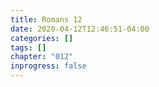 ```yaml
---
title: Romans 12
date: 2020-04-12T12:46:51-04:00
categories: []
tags: []
chapter: "012"
inprogress: false
---
```



